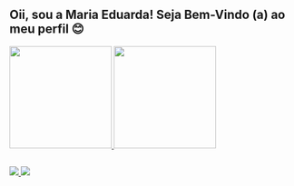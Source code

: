 ## Oii, sou a Maria Eduarda! Seja Bem-Vindo (a) ao meu perfil 😊

<div>
<a href="https://github.com/Mariadssantos">
  <img height = "180em" src = "https://github-readme-stats.vercel.app/api?username=Mariadssantos&show_icons=true&theme=onedark&include_all_commits=true&count_private=true" />
  <img height = "180em" src = "https://github-readme-stats.vercel.app/api/top-langs/?username=Mariadssantos&layout=compact&langs_count=7&theme=onedark" />
  </div>
  
##
  
  <div >
    <a href = "https://www.linkedin.com/in/mariaeduardasantoss/"> <img src = "https://img.shields.io/badge/LinkedIn-0077B5?style=for-the-badge&logo=linkedin&logoColor=white" </a>
 </>
     <a href = "mailto: mariaeduardasanntoss@gmail.com "> <img src = "https://img.shields.io/badge/-Gmail-%23333?style=for-the-badge&logo=gmail&logoColor=white" >   </a>
  </div>
  
  

